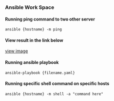 ### Ansible Work Space
#### Running ping command to two other server 
`ansible {hostname} -m ping`
#### View result in the link below 
[view image](https://exadel.s3.eu-central-1.amazonaws.com/ansible.jpg)

#### Running ansible playbook 
`ansible-playbook {filename.yaml}`

#### Running specific shell command on specific hosts
`ansible {hostname} -m shell -a "command here"`